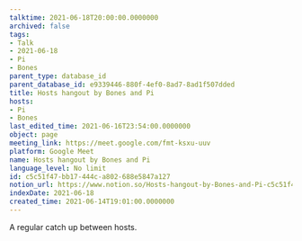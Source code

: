 ```yaml
---
talktime: 2021-06-18T20:00:00.0000000
archived: false
tags:
- Talk
- 2021-06-18
- Pi
- Bones
parent_type: database_id
parent_database_id: e9339446-880f-4ef0-8ad7-8ad1f507dded
title: Hosts hangout by Bones and Pi
hosts:
- Pi
- Bones
last_edited_time: 2021-06-16T23:54:00.0000000
object: page
meeting_link: https://meet.google.com/fmt-ksxu-uuv
platform: Google Meet
name: Hosts hangout by Bones and Pi
language_level: No limit
id: c5c51f47-bb17-444c-a802-688e5847a127
notion_url: https://www.notion.so/Hosts-hangout-by-Bones-and-Pi-c5c51f47bb17444ca802688e5847a127
indexDate: 2021-06-18
created_time: 2021-06-14T19:01:00.0000000
---
```


A regular catch up between hosts.


